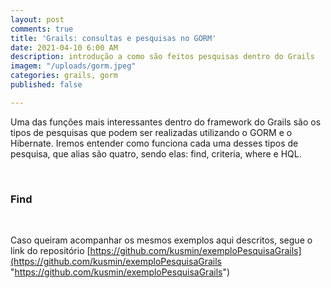 ```yaml
---
layout: post
comments: true
title: 'Grails: consultas e pesquisas no GORM'
date: 2021-04-10 6:00 AM
description: introdução a como são feitos pesquisas dentro do Grails
imagem: "/uploads/gorm.jpeg"
categories: grails, gorm
published: false

---
```

Uma das funções mais interessantes dentro do framework do Grails são os tipos de pesquisas que podem ser realizadas utilizando o GORM e o Hibernate. Iremos entender como funciona cada uma desses tipos de pesquisa, que alias são quatro, sendo elas: find, criteria, where  e HQL.

<br>

### Find

<br>

Caso queiram acompanhar os mesmos exemplos aqui descritos, segue o link do repositório [https://github.com/kusmin/exemploPesquisaGrails](https://github.com/kusmin/exemploPesquisaGrails "https://github.com/kusmin/exemploPesquisaGrails")
